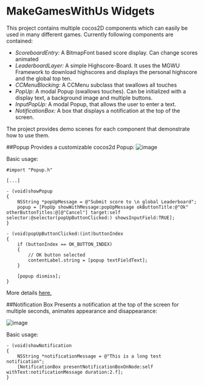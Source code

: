 # MakeGamesWithUs Widgets

This project contains multiple cocos2D components which can easily be used in many different games. Currently following components are contained:

- *ScoreboardEntry:* A BitmapFont based score display. Can change scores animated
- *LeaderboardLayer:* A simple Highscore-Board. It uses the MGWU Framework to download highscores and displays the personal highscore and the global top ten.
- *CCMenuBlocking:* A CCMenu subclass that swallows all touches
- *PopUp:* A modal Popup (swallows touches). Can be initialized with a display text, a background image and multiple buttons.
- *InputPopUp:* A modal Popup, that allows the user to enter a text.
- *NotificationBox:* A box that displays a notification at the top of the screen.

The project provides demo scenes for each component that demonstrate how to use them.

##Popup
Provides a customizable cocos2d Popup:
![image](https://static.makegameswith.us/gamernews_images/cMgi7u9PIl/customAlert.png)

Basic usage:

	#import "Popup.h"
	
	[...]
	
	- (void)showPopup 
	{
	    NSString *popUpMessage = @"Submit score to \n global Leaderboard";
	    popup = [PopUp showWithMessage:popUpMessage okButtonTitle:@"Ok" otherButtonTitles:@[@"Cancel"] target:self selector:@selector(popUpButtonClicked:) showsInputField:TRUE];
	}
	
	- (void)popUpButtonClicked:(int)buttonIndex
	{
	    if (buttonIndex == OK_BUTTON_INDEX)
	    {
	        // OK button selected
	        contentLabel.string = [popup textFieldText];
	    }
	   
	    [popup dismiss];
	}
	
More details [here.](https://www.makegameswith.us/gamernews/282/mgwu-popup-customizable-alertview-for-cocos2d)

##Notification Box
Presents a notification at the top of the screen for multiple seconds, animates appearance and disappearance:

![image](https://s3.amazonaws.com/mgwu-misc/Widgets/NotificationBox.png)

Basic usage:

	- (void)showNotification
	{
	    NSString *notificationMessage = @"This is a long test notification";
	    [NotificationBox presentNotificationBoxOnNode:self withText:notificationMessage duration:2.f];
	}